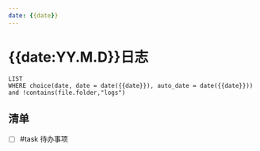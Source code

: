 ```yaml
---
date: {{date}}
---
```


# {{date:YY.M.D}}日志

```dataview
LIST
WHERE choice(date, date = date({{date}}), auto_date = date({{date}})) and !contains(file.folder,"logs")
```

## 清单

- [ ] #task 待办事项
